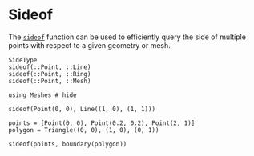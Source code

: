 # Sideof

The [`sideof`](@ref) function can be used to efficiently query the side
of multiple points with respect to a given geometry or mesh.

```@docs
SideType
sideof(::Point, ::Line)
sideof(::Point, ::Ring)
sideof(::Point, ::Mesh)
```

```@example sideof
using Meshes # hide

sideof(Point(0, 0), Line((1, 0), (1, 1)))
```

```@example sideof
points = [Point(0, 0), Point(0.2, 0.2), Point(2, 1)]
polygon = Triangle((0, 0), (1, 0), (0, 1))

sideof(points, boundary(polygon))
```
